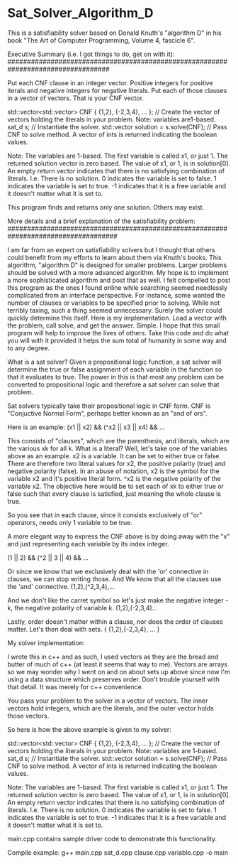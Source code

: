 # Sat_Solver_Algorithm_D
This is a satisfiability solver based on Donald Knuth's "algorithm D" in his book "The Art of Computer Programming, Volume 4, fascicle 6".

Executive Summary (i.e. I got things to do, get on with it):
##################################################################################

Put each CNF clause in an integer vector. Positive integers for positive iterals and negative integers for negative literals.
Put each of those clauses in a vector of vectors. That is your CNF vector.

std::vector<std::vector<int>> CNF { {1,2}, {-2,3,4}, ... }; // Create the vector of vectors holding the literals in your problem. Note: variables are1-based.
sat_d s; // Instantiate the solver.
std::vector<int> solution = s.solve(CNF); // Pass CNF to solve method. A vector of ints is returned indicating the boolean values.
 
Note: The variables are 1-based. The first variable is called x1, or just 1. The returned solution vector is zero based. The value of x1, or 1, is in solution[0].
An empty return vector indicates that there is no satisfying combination of literals. I.e. There is no solution.
0 indicates the variable is set to false.
1 indicates the variable is set to true.
-1 indicates that it is a free variable and it doesn't matter what it is set to.

This program finds and returns only one solution. Others may exist.



More details and a brief explanation of the satisfiability problem:
####################################################################################
  
I am far from an expert on satisfiability solvers but I thought that others could benefit from my efforts to learn about them via Knuth's
books. This algorithm, "algorithm D" is designed for smaller problems. Larger problems should be solved with a more advanced algorithm. 
My hope is to implement a more sophisticated algorithm and post that as well. I felt compelled to post this program as the ones I found 
online while searching seemed needlessly complicated from an interface perspective. For instance, some wanted the number of clauses or
variables to be specified prior to solving. While not terribly taxing, such a thing seemed unnecessary. Surely the solver could quickly
determine this itself. Here is my implementation. Load a vector with the problem, call solve, and get the answer. Simple. I hope that this
small program will help to improve the lives of others. Take this code and do what you will with it provided it helps the sum total of
humanity in some way and to any degree.

What is a sat solver? Given a propositional logic function, a sat solver will determine the true or false assignment of each variable in
the function so that it evaluates to true. The power in this is that most any problem can be converted to propositional logic and therefore
a sat solver can solve that problem. 

Sat solvers typically take their propositional logic in CNF form. CNF is "Conjuctive Normal Form", perhaps better known as an "and of ors". 

Here is an example:
(x1 || x2) && (^x2 || x3 || x4) && ...

This consists of "clauses", which are the parenthesis, and literals, which are the various xk for all k. 
What is a literal? Well, let's take one of the variables above as an example. x2 is a variable. It can be set to either true or false.
There are therefore two literal values for x2, the positive polarity (true) and negative polarity (false). In an abuse of notation, x2 is
the symbol for the variable x2 and it's positive literal form. ^x2 is the negative polarity of the variable x2.
The objective here would be to set each of xk to either true or false such that every clause is satisfied, just meaning the whole clause is true. 

So you see that in each clause, since it consists exclusively of "or" operators, needs only 1 variable to be true.

A more elegant way to express the CNF above is by doing away with the "x" and just representing each variable by its index integer.

(1 || 2) && (^2 || 3 || 4) && ...

Or since we know that we exclusively deal with the 'or' connective in clauses, we can stop writing those. And We know that all the clauses
use the 'and' connective.
(1,2),(^2,3,4),...

And we don't like the carret symbol so let's just make the negative integer -k, the negative polarity of variable k.
(1,2),(-2,3,4)...

Lastly, order doesn't matter within a clause, nor does the order of clauses matter. Let's then deal with sets.
{ {1,2},{-2,3,4}, ... }


My solver implementation:

I wrote this in c++ and as such, I used vectors as they are the bread and butter of much of c++ (at least it seems that way to me). Vectors are arrays so we may 
wonder why I went on and on about sets up above since now I'm using a data structure which preserves order. Don't trouble yourself with that detail. It was
merely for c++ convenience. 

You pass your problem to the solver in a vector of vectors. The inner vectors hold integers, which are the literals, and the outer vector holds those vectors.

So here is how the above example is given to my solver:

std::vector<std::vector<int>> CNF { {1,2}, {-2,3,4}, ... }; // Create the vector of vectors holding the literals in your problem. Note: variables are 1-based.
sat_d s; // Instantiate the solver.
std::vector<int> solution = s.solve(CNF); // Pass CNF to solve method. A vector of ints is returned indicating the boolean values.

Note: The variables are 1-based. The first variable is called x1, or just 1. The returned solution vector is zero based. The value of x1, or 1, is in solution[0].
An empty return vector indicates that there is no satisfying combination of literals. I.e. There is no solution.
0 indicates the variable is set to false.
1 indicates the variable is set to true.
-1 indicates that it is a free variable and it doesn't matter what it is set to. 



main.cpp contains sample driver code to demonstrate this functionality.

Compile example: g++ main.cpp sat_d.cpp clause.cpp variable.cpp -o main



